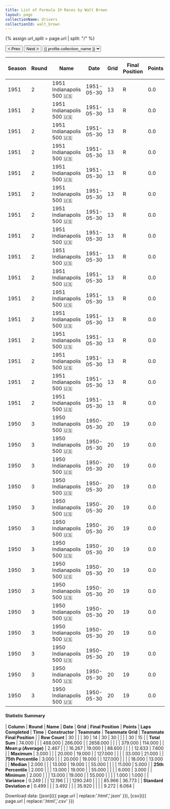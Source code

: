 ```yaml
---
title: List of Formula 1® Races by Walt Brown
layout: page
collectionName: drivers
collectionId: walt_brown
---
```


{% assign url_split = page.url | split: "/" %}
<div id="collection-navigation">
<button onclick="selector.options[selector.selectedIndex-1].value && (window.location = selector.options[selector.selectedIndex-1].value);">&lt; Prev</button>
<button onclick="selector.options[selector.selectedIndex+1].value && (window.location = selector.options[selector.selectedIndex+1].value);">Next &gt;</button>
<select id="selector" onchange="this.options[this.selectedIndex].value && (window.location = this.options[this.selectedIndex].value);">
  {% for collectionId in site.data[page.collectionName].refs %}
    {% if collectionId == page.collectionId %}
      {% assign selected = "selected" %}
    {% else %}
      {% assign selected = "" %}
    {% endif %}
    {% assign profile = site.data[page.collectionName][collectionId].profile %}
    <option value="/f1/{{ page.collectionName }}/{{ collectionId }}/{{ url_split[4] }}" {{ selected }}>{{ profile.collection_name }}</option>
  {% endfor %}
</select>
</div>

| Season | Round | Name | Date | Grid | Final Position | Points | Laps Completed | Time | Constructor | Teammate | Teammate Grid | Teammate Final Position |
|--|--|--|--|--|--|--|--|--|--|--|--|--|
| 1951 | 2 | 1951 Indianapolis 500 🇺🇸 | 1951-05-30 | 13 | R | 0.0 | 55 |   | Kurtis Kraft 🇺🇸 | [Lee Wallard 🇺🇸](/f1/drivers/wallard) | 2 | 1 |
| 1951 | 2 | 1951 Indianapolis 500 🇺🇸 | 1951-05-30 | 13 | R | 0.0 | 55 |   | Kurtis Kraft 🇺🇸 | [Mike Nazaruk 🇺🇸](/f1/drivers/nazaruk) | 7 | 2 |
| 1951 | 2 | 1951 Indianapolis 500 🇺🇸 | 1951-05-30 | 13 | R | 0.0 | 55 |   | Kurtis Kraft 🇺🇸 | [Jack McGrath 🇺🇸](/f1/drivers/mcgrath) | 3 | 3 |
| 1951 | 2 | 1951 Indianapolis 500 🇺🇸 | 1951-05-30 | 13 | R | 0.0 | 55 |   | Kurtis Kraft 🇺🇸 | [Carl Forberg 🇺🇸](/f1/drivers/forberg) | 24 | 7 |
| 1951 | 2 | 1951 Indianapolis 500 🇺🇸 | 1951-05-30 | 13 | R | 0.0 | 55 |   | Kurtis Kraft 🇺🇸 | [Duke Nalon 🇺🇸](/f1/drivers/nalon) | 1 | R |
| 1951 | 2 | 1951 Indianapolis 500 🇺🇸 | 1951-05-30 | 13 | R | 0.0 | 55 |   | Kurtis Kraft 🇺🇸 | [Gene Force 🇺🇸](/f1/drivers/force) | 22 | R |
| 1951 | 2 | 1951 Indianapolis 500 🇺🇸 | 1951-05-30 | 13 | R | 0.0 | 55 |   | Kurtis Kraft 🇺🇸 | [Sam Hanks 🇺🇸](/f1/drivers/hanks) | 12 | R |
| 1951 | 2 | 1951 Indianapolis 500 🇺🇸 | 1951-05-30 | 13 | R | 0.0 | 55 |   | Kurtis Kraft 🇺🇸 | [Bill Schindler 🇺🇸](/f1/drivers/schindler) | 16 | R |
| 1951 | 2 | 1951 Indianapolis 500 🇺🇸 | 1951-05-30 | 13 | R | 0.0 | 55 |   | Kurtis Kraft 🇺🇸 | [Fred Agabashian 🇺🇸](/f1/drivers/agabashian) | 11 | R |
| 1951 | 2 | 1951 Indianapolis 500 🇺🇸 | 1951-05-30 | 13 | R | 0.0 | 55 |   | Kurtis Kraft 🇺🇸 | [Carl Scarborough 🇺🇸](/f1/drivers/scarborough) | 15 | R |
| 1951 | 2 | 1951 Indianapolis 500 🇺🇸 | 1951-05-30 | 13 | R | 0.0 | 55 |   | Kurtis Kraft 🇺🇸 | [Johnnie Parsons 🇺🇸](/f1/drivers/parsons) | 8 | R |
| 1951 | 2 | 1951 Indianapolis 500 🇺🇸 | 1951-05-30 | 13 | R | 0.0 | 55 |   | Kurtis Kraft 🇺🇸 | [Cecil Green 🇺🇸](/f1/drivers/green) | 10 | R |
| 1951 | 2 | 1951 Indianapolis 500 🇺🇸 | 1951-05-30 | 13 | R | 0.0 | 55 |   | Kurtis Kraft 🇺🇸 | [Troy Ruttman 🇺🇸](/f1/drivers/ruttman) | 6 | R |
| 1951 | 2 | 1951 Indianapolis 500 🇺🇸 | 1951-05-30 | 13 | R | 0.0 | 55 |   | Kurtis Kraft 🇺🇸 | [Chet Miller 🇺🇸](/f1/drivers/miller) | 28 | R |
| 1951 | 2 | 1951 Indianapolis 500 🇺🇸 | 1951-05-30 | 13 | R | 0.0 | 55 |   | Kurtis Kraft 🇺🇸 | [Cliff Griffith 🇺🇸](/f1/drivers/griffith) | 18 | R |
| 1951 | 2 | 1951 Indianapolis 500 🇺🇸 | 1951-05-30 | 13 | R | 0.0 | 55 |   | Kurtis Kraft 🇺🇸 | [Manny Ayulo 🇺🇸](/f1/drivers/ayulo) | 3 | 3 |
| 1950 | 3 | 1950 Indianapolis 500 🇺🇸 | 1950-05-30 | 20 | 19 | 0.0 | 127 |   | Kurtis Kraft 🇺🇸 | [Johnnie Parsons 🇺🇸](/f1/drivers/parsons) | 5 | 1 |
| 1950 | 3 | 1950 Indianapolis 500 🇺🇸 | 1950-05-30 | 20 | 19 | 0.0 | 127 |   | Kurtis Kraft 🇺🇸 | [Cecil Green 🇺🇸](/f1/drivers/green) | 12 | 4 |
| 1950 | 3 | 1950 Indianapolis 500 🇺🇸 | 1950-05-30 | 20 | 19 | 0.0 | 127 |   | Kurtis Kraft 🇺🇸 | [Joie Chitwood 🇺🇸](/f1/drivers/chitwood) | 9 | 5 |
| 1950 | 3 | 1950 Indianapolis 500 🇺🇸 | 1950-05-30 | 20 | 19 | 0.0 | 127 |   | Kurtis Kraft 🇺🇸 | [Walt Faulkner 🇺🇸](/f1/drivers/faulkner) | 1 | 7 |
| 1950 | 3 | 1950 Indianapolis 500 🇺🇸 | 1950-05-30 | 20 | 19 | 0.0 | 127 |   | Kurtis Kraft 🇺🇸 | [Pat Flaherty 🇺🇸](/f1/drivers/flaherty) | 11 | 10 |
| 1950 | 3 | 1950 Indianapolis 500 🇺🇸 | 1950-05-30 | 20 | 19 | 0.0 | 127 |   | Kurtis Kraft 🇺🇸 | [Mack Hellings 🇺🇸](/f1/drivers/hellings) | 26 | 13 |
| 1950 | 3 | 1950 Indianapolis 500 🇺🇸 | 1950-05-30 | 20 | 19 | 0.0 | 127 |   | Kurtis Kraft 🇺🇸 | [Jack McGrath 🇺🇸](/f1/drivers/mcgrath) | 6 | 14 |
| 1950 | 3 | 1950 Indianapolis 500 🇺🇸 | 1950-05-30 | 20 | 19 | 0.0 | 127 |   | Kurtis Kraft 🇺🇸 | [Johnny McDowell 🇺🇸](/f1/drivers/mcdowell) | 33 | 18 |
| 1950 | 3 | 1950 Indianapolis 500 🇺🇸 | 1950-05-30 | 20 | 19 | 0.0 | 127 |   | Kurtis Kraft 🇺🇸 | [Jerry Hoyt 🇺🇸](/f1/drivers/hoyt) | 15 | 21 |
| 1950 | 3 | 1950 Indianapolis 500 🇺🇸 | 1950-05-30 | 20 | 19 | 0.0 | 127 |   | Kurtis Kraft 🇺🇸 | [Fred Agabashian 🇺🇸](/f1/drivers/agabashian) | 2 | R |
| 1950 | 3 | 1950 Indianapolis 500 🇺🇸 | 1950-05-30 | 20 | 19 | 0.0 | 127 |   | Kurtis Kraft 🇺🇸 | [Jimmy Jackson 🇺🇸](/f1/drivers/jackson) | 32 | R |
| 1950 | 3 | 1950 Indianapolis 500 🇺🇸 | 1950-05-30 | 20 | 19 | 0.0 | 127 |   | Kurtis Kraft 🇺🇸 | [Sam Hanks 🇺🇸](/f1/drivers/hanks) | 25 | R |
| 1950 | 3 | 1950 Indianapolis 500 🇺🇸 | 1950-05-30 | 20 | 19 | 0.0 | 127 |   | Kurtis Kraft 🇺🇸 | [Duke Dinsmore 🇺🇸](/f1/drivers/dinsmore) | 7 | R |
| 1950 | 3 | 1950 Indianapolis 500 🇺🇸 | 1950-05-30 | 20 | 19 | 0.0 | 127 |   | Kurtis Kraft 🇺🇸 | [Tony Bettenhausen 🇺🇸](/f1/drivers/bettenhausen) | 9 | 5 |

#### Statistic Summary

| **Column** | **Round** | **Name** | **Date** | **Grid** | **Final Position** | **Points** | **Laps Completed** | **Time** | **Constructor** | **Teammate** | **Teammate Grid** | **Teammate Final Position** |
| **Row Count** | 30 |  |  | 30 | 14 | 30 | 30 |  |  |  | 30 | 15 |
| **Total Sum** | 74.000 |  |  | 488.000 | 266.000 |  | 2658.000 |  |  |  | 379.000 | 114.000 |
| **Mean μ (Average)** | 2.467 |  |  | 16.267 | 19.000 |  | 88.600 |  |  |  | 12.633 | 7.600 |
| **Maximum** | 3.000 |  |  | 20.000 | 19.000 |  | 127.000 |  |  |  | 33.000 | 21.000 |
| **75th Percentile** | 3.000 |  |  | 20.000 | 19.000 |  | 127.000 |  |  |  | 18.000 | 13.000 |
| **Median** | 2.000 |  |  | 13.000 | 19.000 |  | 55.000 |  |  |  | 11.000 | 5.000 |
| **25th Percentile** | 2.000 |  |  | 13.000 | 19.000 |  | 55.000 |  |  |  | 6.000 | 3.000 |
| **Minimum** | 2.000 |  |  | 13.000 | 19.000 |  | 55.000 |  |  |  | 1.000 | 1.000 |
| **Variance** | 0.249 |  |  | 12.196 |  |  | 1290.240 |  |  |  | 85.966 | 36.773 |
| **Standard Deviation σ** | 0.499 |  |  | 3.492 |  |  | 35.920 |  |  |  | 9.272 | 6.064 |

Download data: [json]({{ page.url | replace:'.html','.json' }}), [csv]({{ page.url | replace:'.html','.csv' }})

